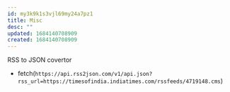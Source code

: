 ```yaml
---
id: my3k9k1s3vjl69my24a7pz1
title: Misc
desc: ""
updated: 1684140708909
created: 1684140708909
---
```


RSS to JSON covertor

- fetch(`https://api.rss2json.com/v1/api.json?rss_url=https://timesofindia.indiatimes.com/rssfeeds/4719148.cms`)

